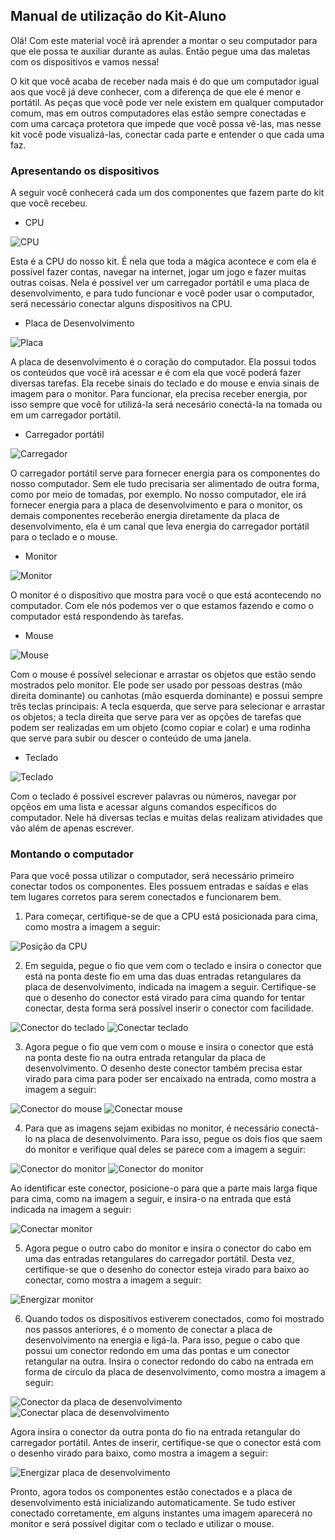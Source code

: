 ## Manual de utilização do Kit-Aluno

Olá! Com este material você irá aprender a montar o seu computador para que ele possa te auxiliar durante as aulas. Então pegue uma das maletas com os dispositivos e vamos nessa!

O kit que você acaba de receber nada mais é do que um computador igual aos que você já deve conhecer, com a diferença de que ele é menor e portátil. As peças que você pode ver nele existem em qualquer computador comum, mas em outros computadores elas estão sempre conectadas e com uma carcaça protetora que impede que você possa vê-las, mas nesse kit você pode visualizá-las, conectar cada parte e entender o que cada uma faz. 

### Apresentando os dispositivos

A seguir você conhecerá cada um dos componentes que fazem parte do kit que você recebeu.

- CPU

![CPU](Imagens/cpu.png "CPU")

Esta é a CPU do nosso kit. É nela que toda a mágica acontece e com ela é possível fazer contas, navegar na internet, jogar um jogo e fazer muitas outras coisas. Nela é possível ver um carregador portátil e uma placa de desenvolvimento, e para tudo funcionar e você poder usar o computador, será necessário conectar alguns dispositivos na CPU.


- Placa de Desenvolvimento

![Placa](Imagens/placa.png "Placa de Desenvolvimento")

A placa de desenvolvimento é o coração do computador. Ela possui todos os conteúdos que você irá acessar e é com ela que você poderá fazer diversas tarefas. Ela recebe sinais do teclado e do mouse e envia sinais de imagem para o monitor. Para funcionar, ela precisa receber energia, por isso sempre que você for utilizá-la será necesário conectá-la na tomada ou em um carregador portátil.  


- Carregador portátil

![Carregador](Imagens/carregador.png "carregador")

O carregador portátil serve para fornecer energia para os componentes do nosso computador. Sem ele tudo precisaria ser alimentado de outra forma, como por meio de tomadas, por exemplo. No nosso computador, ele irá fornecer energia para a placa de desenvolvimento e para o monitor, os demais componentes receberão energia diretamente da placa de desenvolvimento, ela é um canal que leva energia do carregador portátil para o teclado e o mouse.

- Monitor

![Monitor](Imagens/monitor.png "Monitor")

O monitor é o dispositivo que mostra para você o que está acontecendo no computador. Com ele nós podemos ver o que estamos fazendo e como o computador está respondendo às tarefas.

- Mouse

![Mouse](Imagens/mouse.png "Mouse")

Com o mouse é possível selecionar e arrastar os objetos que estão sendo mostrados pelo monitor. Ele pode ser usado por pessoas destras (mão direita dominante) ou canhotas (mão esquerda dominante) e possui sempre três teclas principais: A tecla esquerda, que serve para selecionar e arrastar os objetos; a tecla direita que serve para ver as opções de tarefas que podem ser realizadas em um objeto (como copiar e colar) e uma rodinha que serve para subir ou descer o conteúdo de uma janela.

- Teclado

![Teclado](Imagens/teclado.png "Teclado")

Com o teclado é possível escrever palavras ou números, navegar por opçẽos em uma lista e acessar alguns comandos específicos do computador. Nele há diversas teclas e muitas delas realizam atividades que vão além de apenas escrever. 

### Montando o computador

Para que você possa utilizar o computador, será necessário primeiro conectar todos os componentes. Eles possuem entradas e saídas e elas tem lugares corretos para serem conectados e funcionarem bem. 

1. Para começar, certifique-se de que a CPU está posicionada para cima, como mostra a imagem a seguir:

![Posição da CPU](Imagens/1.jpg "Posição da CPU")

2. Em seguida, pegue o fio que vem com o teclado e insira o conector que está na ponta deste fio em uma das duas entradas retangulares da placa de desenvolvimento, indicada na imagem a seguir. Certifique-se que o desenho do conector está virado para cima quando for tentar conectar, desta forma será possível inserir o conector com facilidade.

![Conector do teclado](Imagens/2.jpg "Conector do teclado")
![Conectar teclado](Imagens/22.jpg "Conectar teclado")

3. Agora pegue o fio que vem com o mouse e insira o conector que está na ponta deste fio na outra entrada retangular da placa de desenvolvimento. O desenho deste conector também precisa estar virado para cima para poder ser encaixado na entrada, como mostra a imagem a seguir:

![Conector do mouse](Imagens/3.jpg "Conector do mouse")
![Conectar mouse](Imagens/33.jpg "Conectar mouse")

4. Para que as imagens sejam exibidas no monitor, é necessário conectá-lo na placa de desenvolvimento. Para isso, pegue os dois fios que saem do monitor e verifique qual deles se parece com a imagem a seguir:

![Conector do monitor](Imagens/4.jpg "Conector do monitor")
![Conector do monitor](Imagens/44.jpg "Conector do monitor")

Ao identificar este conector, posicione-o para que a parte mais larga fique para cima, como na imagem a seguir, e insira-o na entrada que está indicada na imagem a seguir:

![Conectar monitor](Imagens/444.jpg "Conectar monitor")

5. Agora pegue o outro cabo do monitor e insira o conector do cabo em uma das entradas retangulares do carregador portátil. Desta vez, certifique-se que o desenho do conector esteja virado para baixo ao conectar, como mostra a imagem a seguir:

![Energizar monitor](Imagens/5.jpg "Energizar monitor")

6. Quando todos os dispositivos estiverem conectados, como foi mostrado nos passos anteriores, é o momento de conectar a placa de desenvolvimento na energia e ligá-la. Para isso, pegue o cabo que possui um conector redondo em uma das pontas e um conector retangular na outra. Insira o conector redondo do cabo na entrada em forma de círculo da placa de desenvolvimento, como mostra a imagem a seguir:

![Conector da placa de desenvolvimento](Imagens/6.jpg "Conector da placa de desenvolvimento")
![Conectar placa de desenvolvimento](Imagens/66.jpg "Conectar placa de desenvolvimento")

Agora insira o conector da outra ponta do fio na entrada retangular do carregador portátil. Antes de inserir, certifique-se que o conector está com o desenho virado para baixo, como mostra a imagem a seguir:

![Energizar placa de desenvolvimento](Imagens/666.jpg "Energizar placa de desenvolvimento")

Pronto, agora todos os componentes estão conectados e a placa de desenvolvimento está inicializando automaticamente. Se tudo estiver conectado corretamente, em alguns instantes uma imagem aparecerá no monitor e será possível digitar com o teclado e utilizar o mouse.
